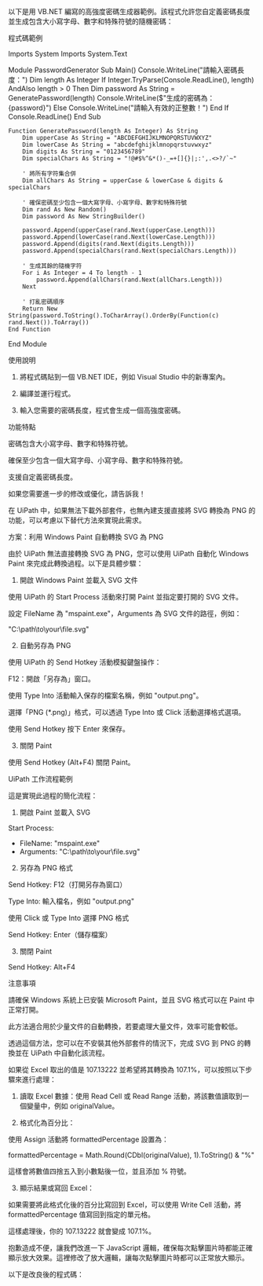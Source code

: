 以下是用 VB.NET 編寫的高強度密碼生成器範例。該程式允許您自定義密碼長度並生成包含大小寫字母、數字和特殊符號的隨機密碼：

程式碼範例

Imports System
Imports System.Text

Module PasswordGenerator
    Sub Main()
        Console.WriteLine("請輸入密碼長度：")
        Dim length As Integer
        If Integer.TryParse(Console.ReadLine(), length) AndAlso length > 0 Then
            Dim password As String = GeneratePassword(length)
            Console.WriteLine($"生成的密碼為：{password}")
        Else
            Console.WriteLine("請輸入有效的正整數！")
        End If
        Console.ReadLine()
    End Sub

    Function GeneratePassword(length As Integer) As String
        Dim upperCase As String = "ABCDEFGHIJKLMNOPQRSTUVWXYZ"
        Dim lowerCase As String = "abcdefghijklmnopqrstuvwxyz"
        Dim digits As String = "0123456789"
        Dim specialChars As String = "!@#$%^&*()-_=+[]{}|;:',.<>?/`~"

        ' 將所有字符集合併
        Dim allChars As String = upperCase & lowerCase & digits & specialChars

        ' 確保密碼至少包含一個大寫字母、小寫字母、數字和特殊符號
        Dim rand As New Random()
        Dim password As New StringBuilder()

        password.Append(upperCase(rand.Next(upperCase.Length)))
        password.Append(lowerCase(rand.Next(lowerCase.Length)))
        password.Append(digits(rand.Next(digits.Length)))
        password.Append(specialChars(rand.Next(specialChars.Length)))

        ' 生成其餘的隨機字符
        For i As Integer = 4 To length - 1
            password.Append(allChars(rand.Next(allChars.Length)))
        Next

        ' 打亂密碼順序
        Return New String(password.ToString().ToCharArray().OrderBy(Function(c) rand.Next()).ToArray())
    End Function
End Module

使用說明

1. 將程式碼貼到一個 VB.NET IDE，例如 Visual Studio 中的新專案內。


2. 編譯並運行程式。


3. 輸入您需要的密碼長度，程式會生成一個高強度密碼。



功能特點

密碼包含大小寫字母、數字和特殊符號。

確保至少包含一個大寫字母、小寫字母、數字和特殊符號。

支援自定義密碼長度。


如果您需要進一步的修改或優化，請告訴我！



在 UiPath 中，如果無法下載外部套件，也無內建支援直接將 SVG 轉換為 PNG 的功能，可以考慮以下替代方法來實現此需求。

方案：利用 Windows Paint 自動轉換 SVG 為 PNG

由於 UiPath 無法直接轉換 SVG 為 PNG，您可以使用 UiPath 自動化 Windows Paint 來完成此轉換過程。以下是具體步驟：

1. 開啟 Windows Paint 並載入 SVG 文件

使用 UiPath 的 Start Process 活動來打開 Paint 並指定要打開的 SVG 文件。

設定 FileName 為 "mspaint.exe"，Arguments 為 SVG 文件的路徑，例如：

"C:\path\to\your\file.svg"



2. 自動另存為 PNG

使用 UiPath 的 Send Hotkey 活動模擬鍵盤操作：

F12：開啟「另存為」窗口。


使用 Type Into 活動輸入保存的檔案名稱，例如 "output.png"。

選擇「PNG (*.png)」格式，可以透過 Type Into 或 Click 活動選擇格式選項。

使用 Send Hotkey 按下 Enter 來保存。



3. 關閉 Paint

使用 Send Hotkey (Alt+F4) 關閉 Paint。




UiPath 工作流程範例

這是實現此過程的簡化流程：

1. 開啟 Paint 並載入 SVG

Start Process:
- FileName: "mspaint.exe"
- Arguments: "C:\path\to\your\file.svg"


2. 另存為 PNG 格式

Send Hotkey: F12（打開另存為窗口）

Type Into: 輸入檔名，例如 "output.png"

使用 Click 或 Type Into 選擇 PNG 格式

Send Hotkey: Enter（儲存檔案）



3. 關閉 Paint

Send Hotkey: Alt+F4




注意事項

請確保 Windows 系統上已安裝 Microsoft Paint，並且 SVG 格式可以在 Paint 中正常打開。

此方法適合用於少量文件的自動轉換，若要處理大量文件，效率可能會較低。


透過這個方法，您可以在不安裝其他外部套件的情況下，完成 SVG 到 PNG 的轉換並在 UiPath 中自動化該流程。



如果從 Excel 取出的值是 107.13222 並希望將其轉換為 107.1%，可以按照以下步驟來進行處理：

1. 讀取 Excel 數據：使用 Read Cell 或 Read Range 活動，將該數值讀取到一個變量中，例如 originalValue。


2. 格式化為百分比：

使用 Assign 活動將 formattedPercentage 設置為：

formattedPercentage = Math.Round(CDbl(originalValue), 1).ToString() & "%"

這樣會將數值四捨五入到小數點後一位，並且添加 % 符號。



3. 顯示結果或寫回 Excel：

如果需要將此格式化後的百分比寫回到 Excel，可以使用 Write Cell 活動，將 formattedPercentage 值寫回到指定的單元格。




這樣處理後，你的 107.13222 就會變成 107.1%。



抱歉造成不便，讓我們改進一下 JavaScript 邏輯，確保每次點擊圖片時都能正確顯示放大效果。這裡修改了放大邏輯，讓每次點擊圖片時都可以正常放大顯示。

以下是改良後的程式碼：

<!DOCTYPE html>
<html lang="zh-Hant">
<head>
    <meta charset="UTF-8">
    <meta name="viewport" content="width=device-width, initial-scale=1.0">
    <title>DevOps URL Extractor</title>
    <style>
        /* 設定表格樣式 */
        table {
            width: 400px;
            border-collapse: collapse;
            border: 2px solid black;
            margin-top: 20px;
        }

        /* 設定表格欄位固定高度和寬度 */
        th, td {
            border: 1px solid black;
            padding: 10px;
            text-align: left;
            width: 200px;
            height: 50px;
        }

        th {
            background-color: #f0f0f0;
        }

        /* 操作步驟樣式 */
        .instructions {
            margin-top: 30px;
        }

        .step {
            margin-bottom: 20px;
        }

        .step img {
            width: 100%;
            max-width: 400px;
            border: 1px solid #ddd;
            padding: 5px;
            margin-top: 10px;
            cursor: pointer;
        }

        /* 放大圖片的樣式 */
        .overlay {
            display: none;
            position: fixed;
            top: 0;
            left: 0;
            width: 100%;
            height: 100%;
            background: rgba(0, 0, 0, 0.8);
            justify-content: center;
            align-items: center;
            z-index: 1000;
        }

        .overlay img {
            max-width: 90%;
            max-height: 90%;
        }
    </style>
</head>
<body>
    <h2>DevOps URL Extractor</h2>
    <p>請輸入網址（格式：https://ntcoaap43/OA_Collection/系統名/_versionControl?path=%24/系統名/）</p>
    <input type="text" id="urlInput" placeholder="貼上網址">
    <button onclick="extractPaths()">擷取</button>
    <button onclick="copyTable()">複製表格</button>

    <table>
        <tbody id="resultTable">
            <tr>
                <th>Website</th>
                <td id="websiteCell"></td>
            </tr>
            <tr>
                <th>System Name</th>
                <td id="systemNameCell"></td>
            </tr>
            <tr>
                <th>DevOpsPath</th>
                <td id="devOpsPathCell"></td>
            </tr>
        </tbody>
    </table>

    <div class="instructions">
        <h3>操作步驟</h3>
        <div class="step">
            <p><strong>步驟 1:</strong> 將 DevOps URL 貼到上方的輸入框。</p>
            <img src="images/step1.png" alt="步驟 1 - 貼上 URL" onclick="showOverlay('images/step1.png')">
        </div>
        <div class="step">
            <p><strong>步驟 2:</strong> 點擊「擷取」按鈕，解析並顯示 Website、System Name 和 DevOpsPath。</p>
            <img src="images/step2.png" alt="步驟 2 - 點擊擷取" onclick="showOverlay('images/step2.png')">
        </div>
        <div class="step">
            <p><strong>步驟 3:</strong> 若需要將表格貼到 Excel，點擊「複製表格」按鈕，然後在 Excel 中貼上。</p>
            <img src="images/step3.png" alt="步驟 3 - 複製表格" onclick="showOverlay('images/step3.png')">
        </div>
    </div>

    <!-- 放大圖片的 overlay -->
    <div id="overlay" class="overlay" onclick="hideOverlay()">
        <img id="overlayImage" src="" alt="放大圖片">
    </div>

    <script>
        function extractPaths() {
            const url = document.getElementById('urlInput').value;
            const urlPattern = /^https:\/\/ntcoaap43\/OA_Collection\/([^\/]+)\/_versionControl\?path=(.+)$/;

            document.getElementById('websiteCell').textContent = "";
            document.getElementById('systemNameCell').textContent = "";
            document.getElementById('devOpsPathCell').textContent = "";

            const match = url.match(urlPattern);
            if (match) {
                const website = `https://ntcoaap43/OA_Collection/${match[1]}`;
                const devOpsPath = decodeURIComponent(match[2]);
                const pathParts = devOpsPath.split('/');
                const systemName = pathParts[pathParts.length - 1];

                document.getElementById('websiteCell').textContent = website;
                document.getElementById('systemNameCell').textContent = systemName;
                document.getElementById('devOpsPathCell').textContent = devOpsPath;
            } else {
                document.getElementById('websiteCell').textContent = "請輸入符合格式的網址！";
            }
        }

        function copyTable() {
            const table = document.getElementById('resultTable');
            let textToCopy = '';
            for (let row of table.rows) {
                const cells = Array.from(row.cells).map(cell => cell.textContent);
                textToCopy += cells.join('\t') + '\n';
            }

            navigator.clipboard.writeText(textToCopy)
                .then(() => {
                    alert('表格內容已複製，可貼到 Excel 中');
                })
                .catch(err => {
                    console.error('無法複製內容', err);
                });
        }

        // 顯示 overlay 圖片
        function showOverlay(src) {
            const overlay = document.getElementById('overlay');
            const overlayImage = document.getElementById('overlayImage');
            overlayImage.src = src;
            overlay.style.display = 'flex';
        }

        // 隱藏 overlay 圖片
        function hideOverlay() {
            const overlay = document.getElementById('overlay');
            overlay.style.display = 'none';
        }
    </script>
</body>
</html>

功能說明

1. 放大顯示功能更新：

使用 showOverlay(src) 函數來動態設定圖片的來源 src，並顯示放大的圖片。

點擊圖片時會呼叫 showOverlay，並傳入圖片的路徑作為參數。



2. 多次點擊顯示支持：

showOverlay 每次都會將新的圖片路徑設置給 overlayImage，確保每次點擊不同圖片時，顯示的圖片來源會更新。



3. 隱藏放大圖片：

點擊 overlay 時觸發 hideOverlay() 函數，將 overlay 的 display 設為 none，實現點擊關閉放大圖片的效果。




這樣設計可以多次點擊圖片，並正確顯示對應的放大圖片。



要實現點擊圖片時放大顯示，可以使用簡單的 JavaScript 和 CSS，讓圖片點擊後以全螢幕模式顯示。以下是改良後的程式碼，添加了點擊圖片放大顯示的功能：

<!DOCTYPE html>
<html lang="zh-Hant">
<head>
    <meta charset="UTF-8">
    <meta name="viewport" content="width=device-width, initial-scale=1.0">
    <title>DevOps URL Extractor</title>
    <style>
        /* 設定表格樣式 */
        table {
            width: 400px;
            border-collapse: collapse;
            border: 2px solid black;
            margin-top: 20px;
        }

        /* 設定表格欄位固定高度和寬度 */
        th, td {
            border: 1px solid black;
            padding: 10px;
            text-align: left;
            width: 200px;
            height: 50px;
        }

        th {
            background-color: #f0f0f0;
        }

        /* 操作步驟樣式 */
        .instructions {
            margin-top: 30px;
        }

        .step {
            margin-bottom: 20px;
        }

        .step img {
            width: 100%;
            max-width: 400px;
            border: 1px solid #ddd;
            padding: 5px;
            margin-top: 10px;
            cursor: pointer;
        }

        /* 放大圖片的樣式 */
        .overlay {
            display: none;
            position: fixed;
            top: 0;
            left: 0;
            width: 100%;
            height: 100%;
            background: rgba(0, 0, 0, 0.8);
            justify-content: center;
            align-items: center;
            z-index: 1000;
        }

        .overlay img {
            max-width: 90%;
            max-height: 90%;
        }

        .overlay:target {
            display: flex;
        }
    </style>
</head>
<body>
    <h2>DevOps URL Extractor</h2>
    <p>請輸入網址（格式：https://ntcoaap43/OA_Collection/系統名/_versionControl?path=%24/系統名/）</p>
    <input type="text" id="urlInput" placeholder="貼上網址">
    <button onclick="extractPaths()">擷取</button>
    <button onclick="copyTable()">複製表格</button>

    <table>
        <tbody id="resultTable">
            <tr>
                <th>Website</th>
                <td id="websiteCell"></td>
            </tr>
            <tr>
                <th>System Name</th>
                <td id="systemNameCell"></td>
            </tr>
            <tr>
                <th>DevOpsPath</th>
                <td id="devOpsPathCell"></td>
            </tr>
        </tbody>
    </table>

    <div class="instructions">
        <h3>操作步驟</h3>
        <div class="step">
            <p><strong>步驟 1:</strong> 將 DevOps URL 貼到上方的輸入框。</p>
            <a href="#img1"><img src="images/step1.png" alt="步驟 1 - 貼上 URL"></a>
        </div>
        <div class="step">
            <p><strong>步驟 2:</strong> 點擊「擷取」按鈕，解析並顯示 Website、System Name 和 DevOpsPath。</p>
            <a href="#img2"><img src="images/step2.png" alt="步驟 2 - 點擊擷取"></a>
        </div>
        <div class="step">
            <p><strong>步驟 3:</strong> 若需要將表格貼到 Excel，點擊「複製表格」按鈕，然後在 Excel 中貼上。</p>
            <a href="#img3"><img src="images/step3.png" alt="步驟 3 - 複製表格"></a>
        </div>
    </div>

    <!-- 放大圖片的 overlay -->
    <div id="img1" class="overlay" onclick="this.style.display='none'">
        <img src="images/step1.png" alt="步驟 1 - 貼上 URL">
    </div>
    <div id="img2" class="overlay" onclick="this.style.display='none'">
        <img src="images/step2.png" alt="步驟 2 - 點擊擷取">
    </div>
    <div id="img3" class="overlay" onclick="this.style.display='none'">
        <img src="images/step3.png" alt="步驟 3 - 複製表格">
    </div>

    <script>
        function extractPaths() {
            const url = document.getElementById('urlInput').value;
            const urlPattern = /^https:\/\/ntcoaap43\/OA_Collection\/([^\/]+)\/_versionControl\?path=(.+)$/;

            document.getElementById('websiteCell').textContent = "";
            document.getElementById('systemNameCell').textContent = "";
            document.getElementById('devOpsPathCell').textContent = "";

            const match = url.match(urlPattern);
            if (match) {
                const website = `https://ntcoaap43/OA_Collection/${match[1]}`;
                const devOpsPath = decodeURIComponent(match[2]);
                const pathParts = devOpsPath.split('/');
                const systemName = pathParts[pathParts.length - 1];

                document.getElementById('websiteCell').textContent = website;
                document.getElementById('systemNameCell').textContent = systemName;
                document.getElementById('devOpsPathCell').textContent = devOpsPath;
            } else {
                document.getElementById('websiteCell').textContent = "請輸入符合格式的網址！";
            }
        }

        function copyTable() {
            const table = document.getElementById('resultTable');
            let textToCopy = '';
            for (let row of table.rows) {
                const cells = Array.from(row.cells).map(cell => cell.textContent);
                textToCopy += cells.join('\t') + '\n';
            }

            navigator.clipboard.writeText(textToCopy)
                .then(() => {
                    alert('表格內容已複製，可貼到 Excel 中');
                })
                .catch(err => {
                    console.error('無法複製內容', err);
                });
        }
    </script>
</body>
</html>

功能說明

1. overlay 元素：使用 overlay 元素來實現點擊放大顯示效果。每個圖片有一個唯一的 id（#img1、#img2、#img3），在點擊對應的圖片連結時會顯示這些 overlay。


2. 圖片點擊放大：點擊每個步驟的縮略圖時，會顯示全螢幕的放大圖片。點擊放大的圖片或背景可以關閉顯示。





在頁面下方新增操作步驟和圖片可以更直觀地指導使用者。以下是添加操作步驟和圖片展示區的程式碼示例：

<!DOCTYPE html>
<html lang="zh-Hant">
<head>
    <meta charset="UTF-8">
    <meta name="viewport" content="width=device-width, initial-scale=1.0">
    <title>DevOps URL Extractor</title>
    <style>
        /* 設定表格樣式 */
        table {
            width: 400px;
            border-collapse: collapse;
            border: 2px solid black;
            margin-top: 20px;
        }

        /* 設定表格欄位固定高度和寬度 */
        th, td {
            border: 1px solid black;
            padding: 10px;
            text-align: left;
            width: 200px;
            height: 50px;
        }

        th {
            background-color: #f0f0f0;
        }

        /* 操作步驟樣式 */
        .instructions {
            margin-top: 30px;
        }

        .step {
            margin-bottom: 20px;
        }

        .step img {
            width: 100%;
            max-width: 400px;
            border: 1px solid #ddd;
            padding: 5px;
            margin-top: 10px;
        }
    </style>
</head>
<body>
    <h2>DevOps URL Extractor</h2>
    <p>請輸入網址（格式：https://ntcoaap43/OA_Collection/系統名/_versionControl?path=%24/系統名/）</p>
    <input type="text" id="urlInput" placeholder="貼上網址">
    <button onclick="extractPaths()">擷取</button>
    <button onclick="copyTable()">複製表格</button>

    <table>
        <tbody id="resultTable">
            <!-- 擷取結果將顯示在此 -->
            <tr>
                <th>Website</th>
                <td id="websiteCell"></td>
            </tr>
            <tr>
                <th>System Name</th>
                <td id="systemNameCell"></td>
            </tr>
            <tr>
                <th>DevOpsPath</th>
                <td id="devOpsPathCell"></td>
            </tr>
        </tbody>
    </table>

    <div class="instructions">
        <h3>操作步驟</h3>
        <div class="step">
            <p><strong>步驟 1:</strong> 將 DevOps URL 貼到上方的輸入框。</p>
            <img src="images/step1.png" alt="步驟 1 - 貼上 URL">
        </div>
        <div class="step">
            <p><strong>步驟 2:</strong> 點擊「擷取」按鈕，解析並顯示 Website、System Name 和 DevOpsPath。</p>
            <img src="images/step2.png" alt="步驟 2 - 點擊擷取">
        </div>
        <div class="step">
            <p><strong>步驟 3:</strong> 若需要將表格貼到 Excel，點擊「複製表格」按鈕，然後在 Excel 中貼上。</p>
            <img src="images/step3.png" alt="步驟 3 - 複製表格">
        </div>
    </div>

    <script>
        function extractPaths() {
            const url = document.getElementById('urlInput').value;
            const urlPattern = /^https:\/\/ntcoaap43\/OA_Collection\/([^\/]+)\/_versionControl\?path=(.+)$/;

            // 清空先前的結果
            document.getElementById('websiteCell').textContent = "";
            document.getElementById('systemNameCell').textContent = "";
            document.getElementById('devOpsPathCell').textContent = "";

            const match = url.match(urlPattern);
            if (match) {
                const website = `https://ntcoaap43/OA_Collection/${match[1]}`;
                const devOpsPath = decodeURIComponent(match[2]);
                const pathParts = devOpsPath.split('/');
                const systemName = pathParts[pathParts.length - 1];

                // 顯示擷取結果
                document.getElementById('websiteCell').textContent = website;
                document.getElementById('systemNameCell').textContent = systemName;
                document.getElementById('devOpsPathCell').textContent = devOpsPath;
            } else {
                // 若格式錯誤，顯示錯誤提示
                document.getElementById('websiteCell').textContent = "請輸入符合格式的網址！";
            }
        }

        function copyTable() {
            const table = document.getElementById('resultTable');
            let textToCopy = '';
            for (let row of table.rows) {
                const cells = Array.from(row.cells).map(cell => cell.textContent);
                textToCopy += cells.join('\t') + '\n';
            }

            navigator.clipboard.writeText(textToCopy)
                .then(() => {
                    alert('表格內容已複製，可貼到 Excel 中');
                })
                .catch(err => {
                    console.error('無法複製內容', err);
                });
        }
    </script>
</body>
</html>

說明

操作步驟區域：新增了一個 .instructions 區塊，包含三個步驟，每個步驟包含簡單說明文字和一張對應圖片（預留圖片路徑為 images/step1.png、images/step2.png、images/step3.png）。

圖片：請將圖片放在 images 資料夾中，並命名為 step1.png、step2.png 和 step3.png，以符合 HTML 中的 src 路徑設定。


這樣的設計能讓使用者快速了解操作流程，並透過圖片輔助提升使用體驗。



如果您希望複製後貼到 Excel 中，可以將表格內容轉換為帶有分隔符的純文字格式，這樣 Excel 能夠識別並將其解析成多列多欄的表格。下面的程式碼更新了 copyTable() 函數，將表格內容轉換為制表符（Tab）分隔的格式，方便貼到 Excel 中：

<!DOCTYPE html>
<html lang="zh-Hant">
<head>
    <meta charset="UTF-8">
    <meta name="viewport" content="width=device-width, initial-scale=1.0">
    <title>網址擷取工具</title>
    <style>
        /* 設定表格樣式 */
        table {
            width: 400px;
            border-collapse: collapse;
            border: 2px solid black;
            margin-top: 20px;
        }

        /* 設定表格欄位固定高度和寬度 */
        th, td {
            border: 1px solid black;
            padding: 10px;
            text-align: left;
            width: 200px;
            height: 50px;
        }

        th {
            background-color: #f0f0f0;
        }
    </style>
</head>
<body>
    <h2>網址擷取工具</h2>
    <p>請輸入網址（格式：https://ntcoaap43/OA_Collection/系統名/_versionControl?path=%24/系統名/）</p>
    <input type="text" id="urlInput" placeholder="貼上網址">
    <button onclick="extractPaths()">擷取</button>
    <button onclick="copyTable()">複製表格</button>

    <table>
        <tbody id="resultTable">
            <!-- 擷取結果將顯示在此 -->
            <tr>
                <th>Website</th>
                <td id="websiteCell"></td>
            </tr>
            <tr>
                <th>System Name</th>
                <td id="systemNameCell"></td>
            </tr>
            <tr>
                <th>DevOpsPath</th>
                <td id="devOpsPathCell"></td>
            </tr>
        </tbody>
    </table>

    <script>
        function extractPaths() {
            const url = document.getElementById('urlInput').value;
            const urlPattern = /^https:\/\/ntcoaap43\/OA_Collection\/([^\/]+)\/_versionControl\?path=(.+)$/;

            // 清空先前的結果
            document.getElementById('websiteCell').textContent = "";
            document.getElementById('systemNameCell').textContent = "";
            document.getElementById('devOpsPathCell').textContent = "";

            const match = url.match(urlPattern);
            if (match) {
                const website = `https://ntcoaap43/OA_Collection/${match[1]}`;
                const devOpsPath = decodeURIComponent(match[2]);
                const pathParts = devOpsPath.split('/');
                const systemName = pathParts[pathParts.length - 1];

                // 顯示擷取結果
                document.getElementById('websiteCell').textContent = website;
                document.getElementById('systemNameCell').textContent = systemName;
                document.getElementById('devOpsPathCell').textContent = devOpsPath;
            } else {
                // 若格式錯誤，顯示錯誤提示
                document.getElementById('websiteCell').textContent = "請輸入符合格式的網址！";
            }
        }

        function copyTable() {
            // 取得表格的內容，將每一行格式化為制表符分隔的字串
            const table = document.getElementById('resultTable');
            let textToCopy = '';
            for (let row of table.rows) {
                const cells = Array.from(row.cells).map(cell => cell.textContent);
                textToCopy += cells.join('\t') + '\n';  // 使用 Tab 分隔並換行
            }

            // 複製到剪貼簿
            navigator.clipboard.writeText(textToCopy)
                .then(() => {
                    alert('表格內容已複製，可貼到 Excel 中');
                })
                .catch(err => {
                    console.error('無法複製內容', err);
                });
        }
    </script>
</body>
</html>

功能說明

1. 制表符分隔格式：copyTable() 函數將表格的每一行轉換為以 \t（Tab）分隔的文字格式，每行以 \n 結尾。這樣在 Excel 中貼上時會自動分配到不同的儲存格。


2. 複製後貼到 Excel：將表格內容複製後，在 Excel 中直接貼上即可看到每個欄位正確地對應到表格欄位中。



這樣就能夠確保貼到 Excel 時，資料會自動解析為表格形式。



如果希望在複製後貼上電子郵件或其他支援 HTML 的應用中仍保留表格樣式，可以將表格內容轉換為 HTML 格式並複製。以下是更新後的程式碼，新增 copyTable() 函數會將表格轉為 HTML 格式進行複製：

<!DOCTYPE html>
<html lang="zh-Hant">
<head>
    <meta charset="UTF-8">
    <meta name="viewport" content="width=device-width, initial-scale=1.0">
    <title>網址擷取工具</title>
    <style>
        /* 設定表格樣式 */
        table {
            width: 400px;
            border-collapse: collapse;
            border: 2px solid black;
            margin-top: 20px;
        }

        /* 設定表格欄位固定高度和寬度 */
        th, td {
            border: 1px solid black;
            padding: 10px;
            text-align: left;
            width: 200px;
            height: 50px;
        }

        th {
            background-color: #f0f0f0;
        }
    </style>
</head>
<body>
    <h2>網址擷取工具</h2>
    <p>請輸入網址（格式：https://ntcoaap43/OA_Collection/系統名/_versionControl?path=%24/系統名/）</p>
    <input type="text" id="urlInput" placeholder="貼上網址">
    <button onclick="extractPaths()">擷取</button>
    <button onclick="copyTable()">複製表格</button>

    <table>
        <tbody id="resultTable">
            <!-- 擷取結果將顯示在此 -->
            <tr>
                <th>Website</th>
                <td id="websiteCell"></td>
            </tr>
            <tr>
                <th>System Name</th>
                <td id="systemNameCell"></td>
            </tr>
            <tr>
                <th>DevOpsPath</th>
                <td id="devOpsPathCell"></td>
            </tr>
        </tbody>
    </table>

    <script>
        function extractPaths() {
            const url = document.getElementById('urlInput').value;
            const urlPattern = /^https:\/\/ntcoaap43\/OA_Collection\/([^\/]+)\/_versionControl\?path=(.+)$/;

            // 清空先前的結果
            document.getElementById('websiteCell').textContent = "";
            document.getElementById('systemNameCell').textContent = "";
            document.getElementById('devOpsPathCell').textContent = "";

            const match = url.match(urlPattern);
            if (match) {
                const website = `https://ntcoaap43/OA_Collection/${match[1]}`;
                const devOpsPath = decodeURIComponent(match[2]);
                const pathParts = devOpsPath.split('/');
                const systemName = pathParts[pathParts.length - 1];

                // 顯示擷取結果
                document.getElementById('websiteCell').textContent = website;
                document.getElementById('systemNameCell').textContent = systemName;
                document.getElementById('devOpsPathCell').textContent = devOpsPath;
            } else {
                // 若格式錯誤，顯示錯誤提示
                document.getElementById('websiteCell').textContent = "請輸入符合格式的網址！";
            }
        }

        function copyTable() {
            // 取得表格的 HTML 結構
            const table = document.getElementById('resultTable').parentNode.outerHTML;

            // 使用 Clipboard API 複製 HTML
            navigator.clipboard.writeText(table)
                .then(() => {
                    alert('表格內容已複製，可貼到電子郵件中');
                })
                .catch(err => {
                    console.error('無法複製內容', err);
                });
        }
    </script>
</body>
</html>

功能說明

1. 複製表格為 HTML：copyTable() 函數會取得表格的 HTML 結構，並將其存儲到剪貼簿。


2. Clipboard API 支援 HTML 格式：navigator.clipboard.writeText 支援複製 HTML，確保貼上時保留表格樣式。



> 注意：某些電子郵件應用程式可能會處理剪貼簿內容，導致格式不完全相同。此程式碼應在支援 HTML 的應用中正常工作。





以下是更新後的程式碼，新增了一個「複製表格」按鈕，讓您可以將表格內容複製到剪貼簿，然後可以方便地貼到電子郵件中：

<!DOCTYPE html>
<html lang="zh-Hant">
<head>
    <meta charset="UTF-8">
    <meta name="viewport" content="width=device-width, initial-scale=1.0">
    <title>網址擷取工具</title>
    <style>
        /* 設定表格樣式 */
        table {
            width: 400px;
            border-collapse: collapse;
            border: 2px solid black;
            margin-top: 20px;
        }

        /* 設定表格欄位固定高度和寬度 */
        th, td {
            border: 1px solid black;
            padding: 10px;
            text-align: left;
            width: 200px;
            height: 50px;
        }

        th {
            background-color: #f0f0f0;
        }
    </style>
</head>
<body>
    <h2>網址擷取工具</h2>
    <p>請輸入網址（格式：https://ntcoaap43/OA_Collection/系統名/_versionControl?path=%24/系統名/）</p>
    <input type="text" id="urlInput" placeholder="貼上網址">
    <button onclick="extractPaths()">擷取</button>
    <button onclick="copyTable()">複製表格</button>

    <table>
        <tbody id="resultTable">
            <!-- 擷取結果將顯示在此 -->
            <tr>
                <th>Website</th>
                <td id="websiteCell"></td>
            </tr>
            <tr>
                <th>System Name</th>
                <td id="systemNameCell"></td>
            </tr>
            <tr>
                <th>DevOpsPath</th>
                <td id="devOpsPathCell"></td>
            </tr>
        </tbody>
    </table>

    <script>
        function extractPaths() {
            const url = document.getElementById('urlInput').value;
            const urlPattern = /^https:\/\/ntcoaap43\/OA_Collection\/([^\/]+)\/_versionControl\?path=(.+)$/;

            // 清空先前的結果
            document.getElementById('websiteCell').textContent = "";
            document.getElementById('systemNameCell').textContent = "";
            document.getElementById('devOpsPathCell').textContent = "";

            const match = url.match(urlPattern);
            if (match) {
                const website = `https://ntcoaap43/OA_Collection/${match[1]}`;
                const devOpsPath = decodeURIComponent(match[2]);
                const pathParts = devOpsPath.split('/');
                const systemName = pathParts[pathParts.length - 1];

                // 顯示擷取結果
                document.getElementById('websiteCell').textContent = website;
                document.getElementById('systemNameCell').textContent = systemName;
                document.getElementById('devOpsPathCell').textContent = devOpsPath;
            } else {
                // 若格式錯誤，顯示錯誤提示
                document.getElementById('websiteCell').textContent = "請輸入符合格式的網址！";
            }
        }

        function copyTable() {
            // 取得表格的內容
            const table = document.getElementById('resultTable');
            let textToCopy = '';
            for (let row of table.rows) {
                textToCopy += row.cells[0].textContent + ': ' + row.cells[1].textContent + '\n';
            }

            // 將內容複製到剪貼簿
            navigator.clipboard.writeText(textToCopy)
                .then(() => {
                    alert('表格內容已複製，可貼到電子郵件中');
                })
                .catch(err => {
                    console.error('無法複製內容', err);
                });
        }
    </script>
</body>
</html>

功能說明

1. 複製表格 按鈕：新增了 copyTable() 函數，將表格內容以文字形式複製到剪貼簿。


2. 複製表格內容：copyTable() 函數遍歷表格的每一行，將 th 和 td 的內容組成文字格式，每行顯示為「欄位名稱: 值」的格式，並複製到剪貼簿中。


3. 成功通知：複製成功後會顯示提示，讓您知道已經可以將內容貼到電子郵件中。



此方式確保您可以快速複製並貼到任何支援純文字的應用，例如電子郵件。



了解！以下是更新後的程式碼，Website 保持原始的網址結構，只修改 System Name 顯示為 DevOpsPath 最後的名稱部分：

<!DOCTYPE html>
<html lang="zh-Hant">
<head>
    <meta charset="UTF-8">
    <meta name="viewport" content="width=device-width, initial-scale=1.0">
    <title>網址擷取工具</title>
    <style>
        /* 設定表格樣式 */
        table {
            width: 400px;
            border-collapse: collapse;
            border: 2px solid black;
            margin-top: 20px;
        }

        /* 設定表格欄位固定高度和寬度 */
        th, td {
            border: 1px solid black;
            padding: 10px;
            text-align: left;
            width: 200px;
            height: 50px;
        }

        th {
            background-color: #f0f0f0;
        }
    </style>
</head>
<body>
    <h2>網址擷取工具</h2>
    <p>請輸入網址（格式：https://ntcoaap43/OA_Collection/系統名/_versionControl?path=%24/系統名/）</p>
    <input type="text" id="urlInput" placeholder="貼上網址">
    <button onclick="extractPaths()">擷取</button>

    <table>
        <tbody id="resultTable">
            <!-- 擷取結果將顯示在此 -->
            <tr>
                <th>Website</th>
                <td id="websiteCell"></td>
            </tr>
            <tr>
                <th>System Name</th>
                <td id="systemNameCell"></td>
            </tr>
            <tr>
                <th>DevOpsPath</th>
                <td id="devOpsPathCell"></td>
            </tr>
        </tbody>
    </table>

    <script>
        function extractPaths() {
            const url = document.getElementById('urlInput').value;
            const urlPattern = /^https:\/\/ntcoaap43\/OA_Collection\/([^\/]+)\/_versionControl\?path=(.+)$/;

            // 清空先前的結果
            document.getElementById('websiteCell').textContent = "";
            document.getElementById('systemNameCell').textContent = "";
            document.getElementById('devOpsPathCell').textContent = "";

            const match = url.match(urlPattern);
            if (match) {
                const website = `https://ntcoaap43/OA_Collection/${match[1]}`;
                const devOpsPath = decodeURIComponent(match[2]);
                const pathParts = devOpsPath.split('/');
                const systemName = pathParts[pathParts.length - 1];

                // 顯示擷取結果
                document.getElementById('websiteCell').textContent = website;
                document.getElementById('systemNameCell').textContent = systemName;
                document.getElementById('devOpsPathCell').textContent = devOpsPath;
            } else {
                // 若格式錯誤，顯示錯誤提示
                document.getElementById('websiteCell').textContent = "請輸入符合格式的網址！";
            }
        }
    </script>
</body>
</html>

更新說明

1. 保持原始 Website：Website 部分顯示原始的 https://ntcoaap43/OA_Collection/系統名。


2. System Name 的取得：從 DevOpsPath 中擷取最後一段作為 System Name，無需改動 Website。



此程式碼確保 Website 為原始結構，System Name 為 DevOpsPath 的最後部分。



明白了！以下是更新後的程式碼，System Name 將會顯示 DevOpsPath 最後的名稱部分：

<!DOCTYPE html>
<html lang="zh-Hant">
<head>
    <meta charset="UTF-8">
    <meta name="viewport" content="width=device-width, initial-scale=1.0">
    <title>網址擷取工具</title>
    <style>
        /* 設定表格樣式 */
        table {
            width: 400px;
            border-collapse: collapse;
            border: 2px solid black;
            margin-top: 20px;
        }

        /* 設定表格欄位固定高度和寬度 */
        th, td {
            border: 1px solid black;
            padding: 10px;
            text-align: left;
            width: 200px;
            height: 50px;
        }

        th {
            background-color: #f0f0f0;
        }
    </style>
</head>
<body>
    <h2>網址擷取工具</h2>
    <p>請輸入網址（格式：https://ntcoaap43/OA_Collection/系統名/_versionControl?path=%24/系統名/）</p>
    <input type="text" id="urlInput" placeholder="貼上網址">
    <button onclick="extractPaths()">擷取</button>

    <table>
        <tbody id="resultTable">
            <!-- 擷取結果將顯示在此 -->
            <tr>
                <th>Website</th>
                <td id="websiteCell"></td>
            </tr>
            <tr>
                <th>System Name</th>
                <td id="systemNameCell"></td>
            </tr>
            <tr>
                <th>DevOpsPath</th>
                <td id="devOpsPathCell"></td>
            </tr>
        </tbody>
    </table>

    <script>
        function extractPaths() {
            const url = document.getElementById('urlInput').value;
            const urlPattern = /^https:\/\/ntcoaap43\/OA_Collection\/([^\/]+)\/_versionControl\?path=(.+)$/;

            // 清空先前的結果
            document.getElementById('websiteCell').textContent = "";
            document.getElementById('systemNameCell').textContent = "";
            document.getElementById('devOpsPathCell').textContent = "";

            const match = url.match(urlPattern);
            if (match) {
                const devOpsPath = decodeURIComponent(match[2]);
                const pathParts = devOpsPath.split('/');
                const systemName = pathParts[pathParts.length - 1];
                const website = `https://ntcoaap43/OA_Collection/${systemName}`;

                // 顯示擷取結果
                document.getElementById('websiteCell').textContent = website;
                document.getElementById('systemNameCell').textContent = systemName;
                document.getElementById('devOpsPathCell').textContent = devOpsPath;
            } else {
                // 若格式錯誤，顯示錯誤提示
                document.getElementById('websiteCell').textContent = "請輸入符合格式的網址！";
            }
        }
    </script>
</body>
</html>

更新說明

1. System Name 的取得方式：從 DevOpsPath 中擷取最後一段作為 System Name。

devOpsPath.split('/') 將 DevOpsPath 分割為多段，取最後一段作為 System Name。



2. 顯示結果：Website 使用擷取出的 System Name 組成，並在表格中顯示。



此程式碼確保 System Name 為 DevOpsPath 最後的名稱部分。



若您希望表格的方向改為「欄位名稱在左側，對應的值在右側」，可以將表格設計為垂直排列，如下所示：

<!DOCTYPE html>
<html lang="zh-Hant">
<head>
    <meta charset="UTF-8">
    <meta name="viewport" content="width=device-width, initial-scale=1.0">
    <title>網址擷取工具</title>
</head>
<body>
    <h2>網址擷取工具</h2>
    <p>請輸入網址（格式：https://ntcoaap43/OA_Collection/系統名/_versionControl?path=%24/系統名/）</p>
    <input type="text" id="urlInput" placeholder="貼上網址">
    <button onclick="extractPaths()">擷取</button>

    <table border="1" style="margin-top: 20px; width: 100%; text-align: left;">
        <tbody id="resultTable">
            <!-- 擷取結果將顯示在此 -->
            <tr>
                <th>Website</th>
                <td id="websiteCell"></td>
            </tr>
            <tr>
                <th>System Name</th>
                <td id="systemNameCell"></td>
            </tr>
            <tr>
                <th>DevOpsPath</th>
                <td id="devOpsPathCell"></td>
            </tr>
        </tbody>
    </table>

    <script>
        function extractPaths() {
            const url = document.getElementById('urlInput').value;
            const urlPattern = /^https:\/\/ntcoaap43\/OA_Collection\/([^\/]+)\/_versionControl\?path=(.+)$/;

            // 清空先前的結果
            document.getElementById('websiteCell').textContent = "";
            document.getElementById('systemNameCell').textContent = "";
            document.getElementById('devOpsPathCell').textContent = "";

            const match = url.match(urlPattern);
            if (match) {
                const systemName = match[1];
                const devOpsPath = decodeURIComponent(match[2]);
                const website = `https://ntcoaap43/OA_Collection/${systemName}`;

                // 顯示擷取結果
                document.getElementById('websiteCell').textContent = website;
                document.getElementById('systemNameCell').textContent = systemName;
                document.getElementById('devOpsPathCell').textContent = devOpsPath;
            } else {
                // 若格式錯誤，顯示錯誤提示
                document.getElementById('websiteCell').textContent = "請輸入符合格式的網址！";
            }
        }
    </script>
</body>
</html>

更新說明

1. 垂直排列：表格的每一列分別顯示 Website、System Name 和 DevOpsPath，欄位名稱在左側，對應的值在右側。


2. 擷取結果顯示：若網址符合格式，對應的欄位會顯示相應的值。若格式不正確，則 Website 欄位顯示錯誤訊息。



這種方式更適合垂直顯示，讓每個欄位的名稱和數據對齊排列。



以下是更新後的程式碼，它將顯示一個表格，包含 Website、System Name 和 DevOpsPath：

<!DOCTYPE html>
<html lang="zh-Hant">
<head>
    <meta charset="UTF-8">
    <meta name="viewport" content="width=device-width, initial-scale=1.0">
    <title>網址擷取工具</title>
</head>
<body>
    <h2>網址擷取工具</h2>
    <p>請輸入網址（格式：https://ntcoaap43/OA_Collection/系統名/_versionControl?path=%24/系統名/）</p>
    <input type="text" id="urlInput" placeholder="貼上網址">
    <button onclick="extractPaths()">擷取</button>

    <table border="1" style="margin-top: 20px; width: 100%; text-align: left;">
        <thead>
            <tr>
                <th>Website</th>
                <th>System Name</th>
                <th>DevOpsPath</th>
            </tr>
        </thead>
        <tbody id="resultTable">
            <!-- 擷取結果將顯示在此 -->
        </tbody>
    </table>

    <script>
        function extractPaths() {
            const url = document.getElementById('urlInput').value;
            const urlPattern = /^https:\/\/ntcoaap43\/OA_Collection\/([^\/]+)\/_versionControl\?path=(.+)$/;
            const resultTable = document.getElementById('resultTable');

            // 清空表格內容
            resultTable.innerHTML = "";

            const match = url.match(urlPattern);
            if (match) {
                const systemName = match[1];
                const devOpsPath = decodeURIComponent(match[2]);

                const website = `https://ntcoaap43/OA_Collection/${systemName}`;

                // 新增一列顯示結果
                const row = document.createElement('tr');
                row.innerHTML = `
                    <td>${website}</td>
                    <td>${systemName}</td>
                    <td>${devOpsPath}</td>
                `;
                resultTable.appendChild(row);
            } else {
                // 若格式錯誤，提示訊息
                const row = document.createElement('tr');
                row.innerHTML = `<td colspan="3" style="color: red;">請輸入符合格式的網址！</td>`;
                resultTable.appendChild(row);
            }
        }
    </script>
</body>
</html>

更新說明

1. 表格設計：新增了一個表格（table），有 Website、System Name 和 DevOpsPath 三個欄位。


2. 擷取顯示：當使用者點擊「擷取」按鈕時，若網址符合格式，表格中會顯示 Website、System Name 和 DevOpsPath。


3. 錯誤處理：若輸入網址不符合格式，則顯示一行錯誤訊息，提示使用者格式不正確。



這樣的呈現方式能讓使用者清楚看到每個欄位的結果。



以下是一個 HTML 和 JavaScript 的範例程式碼，能讓使用者貼上指定格式的網址並按下按鈕後自動擷取出 website 和 DevOpsPath，並顯示在頁面上：

<!DOCTYPE html>
<html lang="zh-Hant">
<head>
    <meta charset="UTF-8">
    <meta name="viewport" content="width=device-width, initial-scale=1.0">
    <title>網址擷取工具</title>
</head>
<body>
    <h2>網址擷取工具</h2>
    <p>請輸入網址（格式：https://ntcoaap43/OA_Collection/系統名/_versionControl?path=%24/系統名/）</p>
    <input type="text" id="urlInput" placeholder="貼上網址">
    <button onclick="extractPaths()">擷取</button>
    <p id="result"></p>

    <script>
        function extractPaths() {
            const url = document.getElementById('urlInput').value;
            const urlPattern = /^https:\/\/ntcoaap43\/OA_Collection\/([^\/]+)\/_versionControl\?path=(.+)$/;
            const result = document.getElementById('result');

            // 清空結果區域
            result.textContent = "";

            const match = url.match(urlPattern);
            if (match) {
                const systemName = match[1];
                const devOpsPath = match[2];

                const website = `https://ntcoaap43/OA_Collection/${systemName}`;
                const DevOpsPath = decodeURIComponent(devOpsPath);

                result.innerHTML = `website: ${website}<br>DevOpsPath: ${DevOpsPath}`;
            } else {
                result.textContent = "請輸入符合格式的網址！";
            }
        }
    </script>
</body>
</html>

說明

1. 使用者輸入指定格式的網址在 input 欄位中。


2. 點擊「擷取」按鈕後，JavaScript 函數 extractPaths() 會根據正則表達式解析出 website 和 DevOpsPath。


3. 如果格式正確，會在頁面上顯示擷取出的 website 和 DevOpsPath。


4. 若格式不符，則顯示錯誤訊息。



此範例假設網址格式始終符合所描述的格式（如有變動需求，可調整正則表達式）。



在 UiPath 中寄送郵件時，如果希望內文中的文字呈現藍色，可以使用 HTML 標籤來設定字體顏色。以下是具體做法：

1. 使用 <span> 或 <font> 標籤設定字體顏色
使用 HTML 的 <span> 或 <font> 標籤設定字體顏色，設定 style="color:blue;" 來將文字變成藍色。

範例如下：

"<html><body><p>這是一般文字。</p><p><span style='color:blue;'>這是藍色文字。</span></p></body></html>"


2. 確保 IsBodyHtml 選項為 True 在 Send Outlook Mail Message 或 Send SMTP Mail Message 活動中，勾選 IsBodyHtml 以啟用 HTML 格式。



完整範例代碼：

"<html><body><p>這是一般文字。</p><p><span style='color:blue;'>這是藍色文字。</span></p></body></html>"

這樣寄出後，收件人會看到指定的文字以藍色顯示在內文中。



在 UiPath 的 Invoke Code 活動中，確實有時候會遇到 Imports 無法正常使用的限制。如果無法直接使用 Imports System.Drawing，可以通過完整限定名稱來解決這個問題。以下是具體的解決方案：

方法：在代碼中使用完整限定名稱

既然無法使用 Imports，我們可以直接在代碼中使用 System.Drawing 命名空間的完整名稱。這樣可以避免需要導入 System.Drawing，並且仍然可以使用圖片處理功能。

完整限定名稱代碼示例

以下代碼直接使用 System.Drawing.Bitmap 和 System.Drawing.Rectangle 的完整名稱，無需 Imports。

' 定義圖片路徑
Dim inputImagePath As String = "C:\Images\P3Chart.png" ' 原始圖片路徑
Dim outputImagePath As String = "C:\Images\P3Chart_cropped.png" ' 裁切後圖片的保存路徑

' 裁切範圍的設定（從 x=0 到 x=910 的區域，保留原始高度）
Dim cropWidth As Integer = 910
Dim cropHeight As Integer

' 加載原始圖片，直接使用 System.Drawing.Bitmap 類
Using originalImage As New System.Drawing.Bitmap(inputImagePath)
    ' 設置裁切高度為圖片的原始高度
    cropHeight = originalImage.Height

    ' 設置裁切區域，使用完整的 System.Drawing.Rectangle
    Dim cropArea As New System.Drawing.Rectangle(0, 0, cropWidth, cropHeight)

    ' 創建新的位圖，用於存儲裁切後的圖片
    Using croppedImage As New System.Drawing.Bitmap(cropWidth, cropHeight)
        Using g As System.Drawing.Graphics = System.Drawing.Graphics.FromImage(croppedImage)
            ' 裁切圖片，僅保留指定範圍
            g.DrawImage(originalImage, New System.Drawing.Rectangle(0, 0, cropWidth, cropHeight), cropArea, System.Drawing.GraphicsUnit.Pixel)
        End Using

        ' 保存裁切後的圖片
        croppedImage.Save(outputImagePath, System.Drawing.Imaging.ImageFormat.Png)
    End Using
End Using

說明

System.Drawing.Bitmap 和 System.Drawing.Rectangle：在代碼中直接使用完整名稱，以避免 Imports 限制。

System.Drawing.Graphics 和 System.Drawing.Imaging.ImageFormat：同樣使用完整名稱，確保在沒有 Imports 的情況下可以正確引用。


這段代碼應該可以在 Invoke Code 中正常運行，並裁切圖片的寬度從 0 到 910 像素的部分，並保留圖片的原始高度。



在 UiPath 中使用 Invoke Code 活動時，確保 Imports System.Drawing 能夠正常使用圖像處理功能，有時可能需要手動在編碼區域中指定類的完整命名空間。如果 Image 模棱兩可，可能是由於 System.Web.UI.WebControls 或其他命名空間中的 Image 類造成的命名衝突。

以下是具體的解決方法：

方法 1：在代碼中指定完整的命名空間

當遇到 Image 模棱兩可的情況時，可以在代碼中明確指定 System.Drawing.Image，這樣可以避免命名衝突。

代碼範例

Imports System.Drawing

' 定義圖片路徑
Dim inputImagePath As String = "C:\Images\P3Chart.png" ' 原始圖片路徑
Dim outputImagePath As String = "C:\Images\P3Chart_cropped.png" ' 裁切後圖片的保存路徑

' 裁切範圍的設定（從 x=0 到 x=910 的區域，保留原始高度）
Dim cropWidth As Integer = 910
Dim cropHeight As Integer

' 加載原始圖片，使用 System.Drawing.Image 來避免模棱兩可
Using originalImage As System.Drawing.Image = System.Drawing.Image.FromFile(inputImagePath)
    ' 設置裁切高度為圖片的原始高度
    cropHeight = originalImage.Height

    ' 設置裁切區域
    Dim cropArea As New Rectangle(0, 0, cropWidth, cropHeight)

    ' 創建新的位圖，用於存儲裁切後的圖片
    Using croppedImage As New Bitmap(cropWidth, cropHeight)
        Using g As Graphics = Graphics.FromImage(croppedImage)
            ' 裁切圖片，僅保留指定範圍
            g.DrawImage(originalImage, New Rectangle(0, 0, cropWidth, cropHeight), cropArea, GraphicsUnit.Pixel)
        End Using

        ' 保存裁切後的圖片
        croppedImage.Save(outputImagePath)
    End Using
End Using

方法 2：在 Imports 中指定完整命名空間

在 Invoke Code 活動的 Imports 部分中，明確導入 System.Drawing，以確保正確使用 System.Drawing.Image 類：

1. 在 UiPath 的 Invoke Code 活動中，找到 Imports 屬性。


2. 在 Imports 中添加 System.Drawing，這樣可以使 Image 類默認為 System.Drawing.Image。


3. 如果仍有衝突，可以在代碼中使用 System.Drawing.Image。



方法 3：只使用 System.Drawing.Bitmap

如果您只需使用 Bitmap 類，可以直接用 Bitmap，並避免使用 Image。這樣可以避免命名衝突：

' 使用 Bitmap 類直接加載圖片
Using originalImage As New Bitmap(inputImagePath)
    ' 其他代碼與之前一致
End Using

這樣可以避免 Image 的模棱兩可問題，並使代碼更加簡潔。



如果您希望截取圖片 P3Chart.png 中寬度的 0 到 910 像素這一段（即對圖片進行裁切，而不是縮放），可以使用 UiPath 的 Invoke Code 活動，並編寫 VB.NET 代碼來裁切圖片。以下是具體操作步驟：

步驟 1：截圖並保存圖片

使用 Take Screenshot 和 Save Image 活動將網頁上的圖表保存為 P3Chart.png。

步驟 2：使用 Invoke Code 活動裁切圖片

在 Invoke Code 活動中使用 VB.NET 的 System.Drawing 命名空間來裁切圖片的指定區域。以下是完整的 VB.NET 代碼：

Imports System.Drawing

' 定義圖片路徑
Dim inputImagePath As String = "C:\Images\P3Chart.png" ' 原始圖片路徑
Dim outputImagePath As String = "C:\Images\P3Chart_cropped.png" ' 裁切後圖片的保存路徑

' 裁切範圍的設定（從 x=0 到 x=910 的區域，保留原始高度）
Dim cropWidth As Integer = 910
Dim cropHeight As Integer

' 加載原始圖片
Using originalImage As Image = Image.FromFile(inputImagePath)
    ' 設置裁切高度為圖片的原始高度
    cropHeight = originalImage.Height

    ' 設置裁切區域
    Dim cropArea As New Rectangle(0, 0, cropWidth, cropHeight)

    ' 創建新的位圖，用於存儲裁切後的圖片
    Using croppedImage As New Bitmap(cropWidth, cropHeight)
        Using g As Graphics = Graphics.FromImage(croppedImage)
            ' 裁切圖片，僅保留指定範圍
            g.DrawImage(originalImage, New Rectangle(0, 0, cropWidth, cropHeight), cropArea, GraphicsUnit.Pixel)
        End Using

        ' 保存裁切後的圖片
        croppedImage.Save(outputImagePath)
    End Using
End Using

代碼說明

1. inputImagePath 和 outputImagePath：分別是原始圖片路徑和裁切後圖片的保存路徑。請根據您的文件夾路徑修改這些值。


2. cropWidth 和 cropHeight：cropWidth 設置為 910，cropHeight 設置為原始圖片的高度。這樣可以確保裁切區域僅保留圖片的左側 0 到 910 像素。


3. cropArea：使用 Rectangle 類來指定裁切區域，從 (0, 0) 開始，寬度為 910，並保留整個高度。


4. 使用 Graphics 物件將圖片的指定區域繪製到新圖片上，並保存裁切後的圖片。



操作結果

執行這段代碼後，您將得到一張寬度為 910 像素的裁切圖片，從原始圖片的左側開始，保留圖片的整個高度。裁切後的圖片將保存為 P3Chart_cropped.png，存儲在您指定的路徑下。



您可以將所有步驟都寫入一段 JavaScript 代碼，並使用 Inject JS Script 在 UiPath 中一次性執行，這樣就能在 JavaScript 中獲取視窗大小、目標元素大小，計算所需的縮放比例並直接應用到網頁上。以下是完整的 JavaScript 代碼：

完整的 JavaScript 代碼範例

這段代碼將根據目標元素的大小與視窗大小進行比較，並自動縮放頁面，以便目標元素在視窗內完全可見。

// 設定目標元素的 ID
var elementId = "targetElement";

// 獲取視窗大小
var windowWidth = window.innerWidth;
var windowHeight = window.innerHeight;

// 獲取目標元素
var element = document.getElementById(elementId);

// 確認元素存在
if (element) {
    // 獲取元素的寬高
    var elementWidth = element.offsetWidth;
    var elementHeight = element.offsetHeight;

    // 計算所需的縮放比例
    var scaleWidth = windowWidth / elementWidth;
    var scaleHeight = windowHeight / elementHeight;
    var scale = Math.min(scaleWidth, scaleHeight);

    // 限制縮放比例最大為 1（即 100%）
    if (scale > 1) {
        scale = 1;
    }

    // 應用縮放比例到頁面
    document.body.style.zoom = scale;
    
    // 回傳縮放比例，方便 UiPath 檢查結果
    return scale;
} else {
    // 如果元素不存在，回傳錯誤訊息
    return "Element not found";
}

說明

1. 目標元素 ID：修改 elementId 變數的值為您目標元素的 ID，例如 "targetElement"。


2. 視窗大小：使用 window.innerWidth 和 window.innerHeight 獲取當前視窗的寬度和高度。


3. 元素大小：使用 element.offsetWidth 和 element.offsetHeight 獲取元素的寬高。


4. 計算縮放比例：比較視窗和元素大小的比例，選擇最小的比例作為縮放比例，確保元素完全顯示在視窗中。


5. 應用縮放：將計算出的 scale 應用到 document.body.style.zoom，縮放整個頁面。


6. 回傳結果：如果元素找到並成功縮放，返回縮放比例 scale；如果找不到元素，返回 "Element not found" 以便 UiPath 判斷是否成功。



使用方法

1. 在 UiPath 中拖入 Inject JS Script 活動。


2. 將以上 JavaScript 代碼貼入 ScriptCode 欄位。


3. 設置一個 Output 變數（例如 zoomScale）來接收返回值。

若返回值為縮放比例數字，表示成功。

若返回 "Element not found"，則表示目標元素不存在。




這段代碼能夠在 UiPath 中一次性完成所有操作，根據視窗大小自動調整目標元素的顯示比例。



要實現根據網頁上某個元素的大小自動調整縮放比例，可以使用 UiPath 結合 JavaScript 來獲取元素的大小，並自動縮小或調整網頁顯示比例。這裡是一個分步指南來完成這個需求：

方法概述

1. 檢查元素的大小：使用 Inject JS Script 活動來獲取網頁中某個元素的寬高。


2. 計算縮放比例：根據獲取的元素大小和螢幕顯示區域大小計算合適的縮放比例。


3. 自動調整縮放：如果元素超出螢幕顯示區域，就調整網頁縮放比例至合適大小。



詳細步驟

步驟 1：使用 Inject JS Script 獲取元素大小

1. 在 UiPath 中添加 Inject JS Script 活動。


2. 編寫 JavaScript 代碼來獲取指定元素的大小，並將其返回給 UiPath。


3. 在 UiPath 中創建變數來接收元素的寬度和高度。



JavaScript 代碼範例

假設目標元素的 id 為 "targetElement"，以下 JavaScript 代碼可以獲取元素的寬度和高度：

// 獲取目標元素
var element = document.getElementById("targetElement");

// 獲取元素的寬高
var width = element.offsetWidth;
var height = element.offsetHeight;

// 返回寬度和高度
return { width: width, height: height };

將這段代碼放入 Inject JS Script 的 ScriptCode 屬性中，並設置輸出引數（例如 elementSize）來接收這個返回值。

步驟 2：計算適當的縮放比例

1. 使用 Invoke Code 活動，將 JavaScript 返回的元素大小和螢幕顯示區域的大小進行比較。


2. 如果元素寬度或高度超過螢幕顯示區域，計算適合的縮放比例。


3. 縮放比例可以這樣計算：

Dim screenWidth As Integer = 1920 ' 螢幕寬度（根據您的螢幕調整）
Dim screenHeight As Integer = 1080 ' 螢幕高度（根據您的螢幕調整）
Dim elementWidth As Integer = elementSize("width")
Dim elementHeight As Integer = elementSize("height")
Dim scale As Double = Math.Min(screenWidth / elementWidth, screenHeight / elementHeight)

' 限制縮放比例
If scale > 1 Then
    scale = 1
End If



步驟 3：根據計算結果調整網頁縮放

1. 使用 Inject JS Script 將縮放比例應用到網頁。


2. 使用以下 JavaScript 代碼來設置縮放比例：

document.body.style.zoom = "<縮放比例>";


3. 將縮放比例以引數傳遞至 Inject JS Script 中，並替換 "<縮放比例>" 為計算出的比例值。



整體流程

1. Step 1：使用 Inject JS Script 獲取元素大小，儲存在變數 elementSize 中。


2. Step 2：在 Invoke Code 活動中計算縮放比例 scale。


3. Step 3：再次使用 Inject JS Script，將 scale 應用到網頁縮放。



這樣，您可以根據元素大小自動縮放網頁顯示比例，確保元素在螢幕上顯示完整而不超出邊界。



以下是標準的 UiPath 專案資料夾結構，您可以依照這個結構自己建立：

UiPath_Project_Template
├── Main
│   └── Main.xaml
├── Workflows
├── Data
│   ├── Input
│   └── Output
├── Screenshots
├── Logs
├── Exceptions
├── Config
│   └── Config.xlsx
├── Libraries
└── Temp

資料夾說明

Main：主流程的 .xaml 檔案（例如 Main.xaml），是專案的進入點。

Workflows：放置子流程或模組化的工作流程。

Data

Input：放置輸入資料檔案（如 Excel、CSV 等）。

Output：放置輸出結果檔案。


Screenshots：存放截圖或錯誤紀錄的影像。

Logs：自定義日誌檔案，追蹤執行狀況。

Exceptions：記錄例外錯誤的檔案。

Config：專案的設定檔案，如 Config.xlsx。

Libraries：自定義函式庫，用於存放可重複使用的元件。

Temp：暫存資料夾，用於存放臨時檔案，流程結束後可以刪除。


依照這個結構建立您的專案資料夾，有助於維持專案的條理性與易用性。



為了讓 Series.XValues 動態根據月份的天數調整資料數量，您可以在程式中先檢查當前月份的天數，然後根據該天數動態設定對應的 XValues 和資料範圍。這樣，您就不需要額外添加日期或數據。

以下是這種方式的實現程式碼，這段程式碼會根據當月天數自動調整 XValues 和資料的範圍：

Sub AdjustSeriesXValuesAndValues()
    Dim ws As Worksheet
    Dim chartObj As ChartObject
    Dim srs As Series
    Dim lastDay As Integer
    Dim endColumn As String
    Dim xValuesRange As Range
    Dim valuesRange As Range

    ' 設定工作表與圖表
    Set ws = ThisWorkbook.Sheets("Sheet1") ' 請更改為你的工作表名稱
    Set chartObj = ws.ChartObjects("Chart1") ' 請更改為你的圖表名稱
    Set srs = chartObj.Chart.SeriesCollection(1) ' 假設是第一個系列

    ' 取得當前月份的最後一天
    lastDay = Day(DateSerial(Year(Date), Month(Date) + 1, 0))

    ' 根據當月天數計算結束欄位 (例如從D1開始)
    endColumn = Split(ws.Cells(1, 4 + lastDay - 1).Address, "$")(1)

    ' 設定 XValues 的範圍為當月的天數 (例如 D1 到對應的結束欄位)
    Set xValuesRange = ws.Range("D1:" & endColumn & "1")
    srs.XValues = xValuesRange

    ' 設定資料的範圍，與 XValues 範圍相同 (假設資料在 D2 開始對應日期)
    Set valuesRange = ws.Range("D2:" & endColumn & "2")
    srs.Values = valuesRange

    MsgBox "XValues 和資料範圍已根據當月天數自動調整至 " & endColumn & "！"
End Sub

說明：

1. lastDay 根據當前月份自動取得最後一天的日期，這樣可以適應每個月不同的天數。


2. endColumn 動態計算 X 軸的範圍結束位置，根據天數自動調整結束欄位。


3. xValuesRange 和 valuesRange 都根據 endColumn 自動擴展或縮短，確保 XValues 和資料的長度一致，避免錯誤。


4. srs.Values 將資料範圍設為與 XValues 相同的天數範圍。



這樣的設定可以保證程式每月自動調整，不需要手動修改範圍。



如果日期是從 D1 到 AH1（例如十月有 31 天），那麼在不同月份根據當月天數， XValues 的範圍就需要從 D1 開始，並延伸到相對應的欄位。

可以用以下的 VBA 程式碼來動態設定橫向日期範圍：

Sub AdjustSeriesXValuesForMonth()
    Dim ws As Worksheet
    Dim chartObj As ChartObject
    Dim srs As Series
    Dim lastDay As Integer
    Dim endColumn As String
    Dim xValuesRange As Range

    ' 設定工作表與圖表
    Set ws = ThisWorkbook.Sheets("Sheet1") ' 更改為你的工作表名稱
    Set chartObj = ws.ChartObjects("Chart1") ' 更改為你的圖表名稱
    Set srs = chartObj.Chart.SeriesCollection(1) ' 假設是第一個系列

    ' 取得當前月份的最後一天
    lastDay = Day(DateSerial(Year(Date), Month(Date) + 1, 0))

    ' 根據當月天數計算結束欄位
    endColumn = Split(ws.Cells(1, 4 + lastDay - 1).Address, "$")(1)

    ' 設定XValues的範圍，從D1開始到計算出的結束欄位
    Set xValuesRange = ws.Range("D1:" & endColumn & "1")
    srs.XValues = xValuesRange

    MsgBox "XValues已根據當月天數自動調整至 " & endColumn & "1！"
End Sub

說明：

1. lastDay 計算當月的天數，例如，十月會是 31 天，十一月會是 30 天。


2. endColumn 根據 lastDay 計算出 XValues 的結束欄位。這裡透過 Cells(1, 4 + lastDay - 1) 來動態定位欄位，4 代表 D 欄，依據天數調整到該月份的最後一天的欄位。


3. xValuesRange 設定為從 D1 到計算出的 endColumn，這樣在月份變動時，XValues 的範圍會自動調整。



此程式碼可以根據每月天數自動更新 XValues，避免月份變化導致的錯誤。



如果日期是從 D1, E1 等橫向排列（例如一行中的不同欄位代表每天的日期），可以稍微調整程式碼，讓它根據當前月份的天數動態調整 XValues 的橫向範圍。以下是針對橫向日期的範例程式碼：

Sub AdjustSeriesXValuesHorizontal()
    Dim ws As Worksheet
    Dim chartObj As ChartObject
    Dim srs As Series
    Dim lastDay As Integer
    Dim xValuesRange As Range

    ' 設定工作表與圖表
    Set ws = ThisWorkbook.Sheets("Sheet1") ' 更改為你的工作表名稱
    Set chartObj = ws.ChartObjects("Chart1") ' 更改為你的圖表名稱
    Set srs = chartObj.Chart.SeriesCollection(1) ' 假設是第一個系列

    ' 取得當前月份的最後一天
    lastDay = Day(DateSerial(Year(Date), Month(Date) + 1, 0))

    ' 設定XValues的範圍，根據當月天數橫向調整
    Set xValuesRange = ws.Range("D1").Resize(1, lastDay) ' 假設日期從D1橫向排列
    srs.XValues = xValuesRange

    MsgBox "XValues已根據當月天數自動調整！"
End Sub

說明：

1. lastDay 計算當月的天數，以便設定範圍。


2. xValuesRange 使用 Range("D1").Resize(1, lastDay) 動態擴展範圍，從 D1 開始並橫向擴展至當月的最後一天，這樣無論月份天數變動，XValues 都會自動調整範圍。



這樣可以針對橫向排列的日期自動適應每月的不同天數。



若使用VBA來讀取 SeriesCollection.XValues，且不同月份的天數造成XValues的長度不一致，可能導致程式錯誤。解決方法之一是動態調整 XValues 的範圍，讓其自動適應每個月份的長度。

以下是處理這種情況的步驟：

1. 取得XValues的日期範圍：動態計算當前月份的天數，並根據這個範圍設定XValues。


2. 計算當月的天數：可以使用 VBA 來取得當前月份的最後一天，以確保 XValues 覆蓋正確的天數。


3. 設定XValues範圍：根據所計算的天數，重新設定 SeriesCollection.XValues 的範圍。



以下是範例程式碼：

Sub AdjustSeriesXValues()
    Dim ws As Worksheet
    Dim chartObj As ChartObject
    Dim srs As Series
    Dim lastDay As Integer
    Dim startDate As Date
    Dim endDate As Date
    Dim xValuesRange As Range

    ' 設定工作表與圖表
    Set ws = ThisWorkbook.Sheets("Sheet1") ' 請更改為你的工作表名稱
    Set chartObj = ws.ChartObjects("Chart1") ' 請更改為你的圖表名稱
    Set srs = chartObj.Chart.SeriesCollection(1) ' 假設第一個系列

    ' 取得當前月份的第一天和最後一天
    startDate = DateSerial(Year(Date), Month(Date), 1)
    lastDay = Day(DateSerial(Year(Date), Month(Date) + 1, 0))
    endDate = DateSerial(Year(Date), Month(Date), lastDay)

    ' 設定XValues的範圍，根據當月的天數
    Set xValuesRange = ws.Range("A2:A" & lastDay + 1) ' 假設日期從A2開始
    srs.XValues = xValuesRange

    MsgBox "XValues已根據當月天數自動調整！"
End Sub

說明：

1. startDate 和 endDate 用來確定當月的範圍。


2. xValuesRange 根據 lastDay 動態調整，這樣無論月份有多少天，都能正確設定 XValues。



這樣可以讓 XValues 每月自動調整，以避免月份天數不同造成的程式錯誤。

